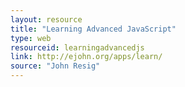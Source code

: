 ```yaml
---
layout: resource
title: "Learning Advanced JavaScript"
type: web
resourceid: learningadvancedjs
link: http://ejohn.org/apps/learn/
source: "John Resig"
---
```



